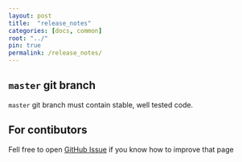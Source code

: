 ```yaml
---
layout: post
title:  "release_notes"
categories: [docs, common]
root: "../"
pin: true
permalink: /release_notes/
---
```


## `master` git branch

`master` git branch must contain stable, well tested code.

## For contibutors

Fell free to open [GitHub Issue](https://github.com/blockspacer/flextool/issues) if you know how to improve that page
